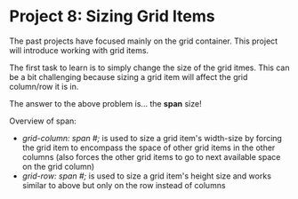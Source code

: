 <h1>Project 8: Sizing Grid Items</h1>
<p>The past projects have focused mainly on the grid container. This project will introduce working with grid items.</p>

<p>The first task to learn is to simply change the size of the grid itmes. This can be a bit challenging because sizing a grid item will affect the grid column/row it is in.</p>

<p>The answer to the above problem is... the <b>span</b> size!</p>

<p>Overview of span:</p>
<ul>
    <li><em>grid-column: span #;</em> is used to size a grid item's width-size by forcing the grid item to encompass the space of other grid items in the other columns (also forces the other grid items to go to next available space on the grid column)</li>
    <li><em>grid-row: span #;</em> is used to size a grid item's height size and works similar to above but only on the row instead of columns</li>
</ul>